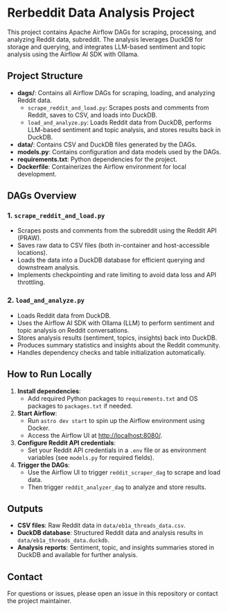 Rerbeddit Data Analysis Project
============================

This project contains Apache Airflow DAGs for scraping, processing, and analyzing Reddit data, subreddit. The analysis leverages DuckDB for storage and querying, and integrates LLM-based sentiment and topic analysis using the Airflow AI SDK with Ollama.

Project Structure
-----------------

- **dags/**: Contains all Airflow DAGs for scraping, loading, and analyzing Reddit data.
    - `scrape_reddit_and_load.py`: Scrapes posts and comments from Reddit, saves to CSV, and loads into DuckDB.
    - `load_and_analyze.py`: Loads Reddit data from DuckDB, performs LLM-based sentiment and topic analysis, and stores results back in DuckDB.
- **data/**: Contains CSV and DuckDB files generated by the DAGs.
- **models.py**: Contains configuration and data models used by the DAGs.
- **requirements.txt**: Python dependencies for the project.
- **Dockerfile**: Containerizes the Airflow environment for local development.

DAGs Overview
-------------

### 1. `scrape_reddit_and_load.py`
- Scrapes posts and comments from the subreddit using the Reddit API (PRAW).
- Saves raw data to CSV files (both in-container and host-accessible locations).
- Loads the data into a DuckDB database for efficient querying and downstream analysis.
- Implements checkpointing and rate limiting to avoid data loss and API throttling.

### 2. `load_and_analyze.py`
- Loads Reddit data from DuckDB.
- Uses the Airflow AI SDK with Ollama (LLM) to perform sentiment and topic analysis on Reddit conversations.
- Stores analysis results (sentiment, topics, insights) back into DuckDB.
- Produces summary statistics and insights about the Reddit community.
- Handles dependency checks and table initialization automatically.

How to Run Locally
------------------

1. **Install dependencies**:
   - Add required Python packages to `requirements.txt` and OS packages to `packages.txt` if needed.
2. **Start Airflow**:
   - Run `astro dev start` to spin up the Airflow environment using Docker.
   - Access the Airflow UI at [http://localhost:8080/](http://localhost:8080/).
3. **Configure Reddit API credentials**:
   - Set your Reddit API credentials in a `.env` file or as environment variables (see `models.py` for required fields).
4. **Trigger the DAGs**:
   - Use the Airflow UI to trigger `reddit_scraper_dag` to scrape and load data.
   - Then trigger `reddit_analyzer_dag` to analyze and store results.

Outputs
-------
- **CSV files**: Raw Reddit data in `data/eb1a_threads_data.csv`.
- **DuckDB database**: Structured Reddit data and analysis results in `data/eb1a_threads_data.duckdb`.
- **Analysis reports**: Sentiment, topic, and insights summaries stored in DuckDB and available for further analysis.

Contact
-------
For questions or issues, please open an issue in this repository or contact the project maintainer.
